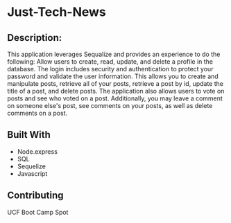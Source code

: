 # Just-Tech-News


## Description:
This application leverages Sequalize and provides an experience to do the following:
Allow users to create, read, update, and delete a profile in the database. The login includes security and authentication to protect your password and validate the user information. This allows you to create and manipulate posts, retrieve all of your posts, retrieve a post by id, update the title of a post, and delete posts.
The application also allows users to vote on posts and see who voted on a post. Additionally, you may leave a comment on someone else's post, see comments on your posts, as well as delete comments on a post.


## Built With
* Node.express
* SQL
* Sequelize
* Javascript

## Contributing
UCF Boot Camp Spot